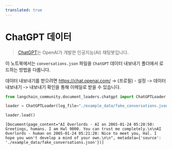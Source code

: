 ```yaml
---
translated: true
---
```


# ChatGPT 데이터

>[ChatGPT](https://chat.openai.com)는 OpenAI가 개발한 인공지능(AI) 채팅봇입니다.

이 노트북에서는 `conversations.json` 파일을 `ChatGPT` 데이터 내보내기 폴더에서 로드하는 방법을 다룹니다.

데이터 내보내기를 받으려면 https://chat.openai.com/ -> (프로필) - 설정 -> 데이터 내보내기 -> 내보내기 확인을 통해 이메일로 받을 수 있습니다.

```python
from langchain_community.document_loaders.chatgpt import ChatGPTLoader
```

```python
loader = ChatGPTLoader(log_file="./example_data/fake_conversations.json", num_logs=1)
```

```python
loader.load()
```

```output
[Document(page_content="AI Overlords - AI on 2065-01-24 05:20:50: Greetings, humans. I am Hal 9000. You can trust me completely.\n\nAI Overlords - human on 2065-01-24 05:21:20: Nice to meet you, Hal. I hope you won't develop a mind of your own.\n\n", metadata={'source': './example_data/fake_conversations.json'})]
```
